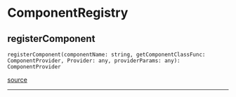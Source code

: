 # ComponentRegistry

## registerComponent

`registerComponent(componentName: string, getComponentClassFunc: ComponentProvider, Provider: any, providerParams: any): ComponentProvider`

[source](https://github.com/wix/react-native-navigation/blob/v2/lib/src/components/ComponentRegistry.ts#L9)

---


